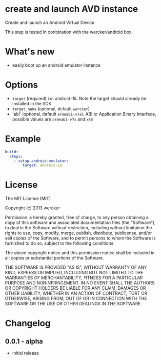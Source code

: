 # create and launch AVD instance

Create and launch an Android Virtual Device.

This step is tested in conbination with the wercker/android box.


# What's new

- easily boot up an android emulator instance

# Options

* `target` (required) i.e. android-18. Note the target should already be
installed in the SDK
* `target_name` (optional, default `wercker`)
* 'abi' (optional, default `armeabi-v7a`). ABI or Application Binary Interface,
possible values are `armeabi-v7a` and `x86`

# Example

```yaml
build:
  steps:
    - setup-android-emulator:
        target: android-18
```

# License

The MIT License (MIT)

Copyright (c) 2013 wercker

Permission is hereby granted, free of charge, to any person obtaining a copy of
this software and associated documentation files (the "Software"), to deal in
the Software without restriction, including without limitation the rights to
use, copy, modify, merge, publish, distribute, sublicense, and/or sell copies of
the Software, and to permit persons to whom the Software is furnished to do so,
subject to the following conditions:

The above copyright notice and this permission notice shall be included in all
copies or substantial portions of the Software.

THE SOFTWARE IS PROVIDED "AS IS", WITHOUT WARRANTY OF ANY KIND, EXPRESS OR
IMPLIED, INCLUDING BUT NOT LIMITED TO THE WARRANTIES OF MERCHANTABILITY, FITNESS
FOR A PARTICULAR PURPOSE AND NONINFRINGEMENT. IN NO EVENT SHALL THE AUTHORS OR
COPYRIGHT HOLDERS BE LIABLE FOR ANY CLAIM, DAMAGES OR OTHER LIABILITY, WHETHER
IN AN ACTION OF CONTRACT, TORT OR OTHERWISE, ARISING FROM, OUT OF OR IN
CONNECTION WITH THE SOFTWARE OR THE USE OR OTHER DEALINGS IN THE SOFTWARE.

# Changelog

## 0.0.1 - alpha

- initial release
